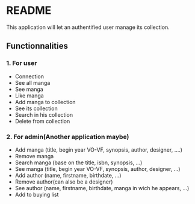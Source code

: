# README

This application will let an authentified user manage its collection.

## Functionnalities

### 1. For user

- Connection
- See all manga
- See manga
- Like manga
- Add manga to collection
- See its collection
- Search in his collection
- Delete from collection

### 2. For admin(Another application maybe)

- Add manga (title, begin year VO-VF, synopsis, author, designer, ....)
- Remove manga
- Search manga (base on the title, isbn, synopsis, ...)
- See manga (title, begin year VO-VF, synopsis, author, designer, ...)
- Add author (name, firstname, birthdate, ...)
- Remove author(can also be a designer)
- See author (name, firstname, birthdate, manga in wich he appears, ...)
- Add to buying list